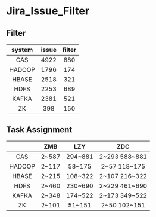# Jira_Issue_Filter

## Filter

| system | issue  | filter |
| :----: | :----: | :----: |
| CAS    |  4922  |  880  | 
| HADOOP |  1796  |  174   | 
| HBASE  |  2518  |  321   | 
| HDFS   |  2253  |  689   | 
| KAFKA  |  2381  |  521   | 
| ZK     |  398   |  150   | 

## Task Assignment

|        |         ZMB        |        LZY         |        ZDC         |
| :----: |       :----:       |       :----:       |      :----:        |  
| CAS    |        2~587       |       294~881      |    2~293 588~881   | 
| HADOOP |        2~117       |       58~175       |    2~57 118~175    | 
| HBASE  |        2~215       |       108~322      |    2~107 216~322   | 
| HDFS   |        2~460       |       230~690      |    2~229 461~690   | 
| KAFKA  |        2~348       |       174~522      |    2~173 349~522   | 
| ZK     |        2~101       |       51~151       |    2~50 102~151    | 
